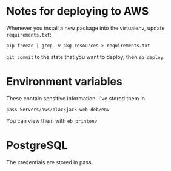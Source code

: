 # Notes for deploying to AWS

Whenever you install a new package into the virtualenv, update
`requirements.txt`:

    pip freeze | grep -v pkg-resources > requirements.txt

`git commit` to the state that you want to deploy, then `eb deploy`.

# Environment variables

These contain sensitive information. I've stored them in

    pass Servers/aws/blackjack-web-deb/env

You can view them with `eb printenv`

# PostgreSQL

The credentials are stored in pass.
